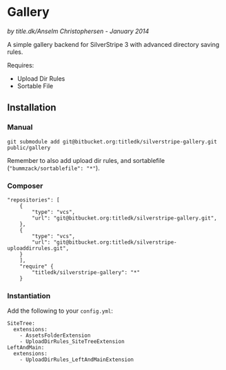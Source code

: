 # Gallery

_by title.dk/Anselm Christophersen - January 2014_


A simple gallery backend for SilverStripe 3 with advanced directory saving rules.


Requires:

* Upload Dir Rules
* Sortable File



## Installation

### Manual

	git submodule add git@bitbucket.org:titledk/silverstripe-gallery.git public/gallery

Remember to also add upload dir rules, and sortablefile (`"bummzack/sortablefile": "*"`).

### Composer

	"repositories": [
		{
			"type": "vcs",
			"url": "git@bitbucket.org:titledk/silverstripe-gallery.git",
		},
		{
			"type": "vcs",
			"url": "git@bitbucket.org:titledk/silverstripe-uploaddirrules.git",
		}
		],
		"require" {
			"titledk/silverstripe-gallery": "*"
		}

### Instantiation


Add the following to your `config.yml`:

	SiteTree:
	  extensions:
	    - AssetsFolderExtension
	    - UploadDirRules_SiteTreeExtension
	LeftAndMain:
	  extensions:
	    - UploadDirRules_LeftAndMainExtension



